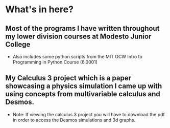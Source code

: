 # What's in here?

## Most of the programs I have written throughout my lower division courses at Modesto Junior College
* Also includes some python scripts from the MIT OCW Intro to Programming in Python Course (6.0001)
## My Calculus 3 project which is a paper showcasing a physics simulation I came up with using concepts from multivariable calculus and Desmos. 
* Note: If viewing the calculus 3 project you will have to download the pdf in order to access the Desmos simulations and 3d graphs.

